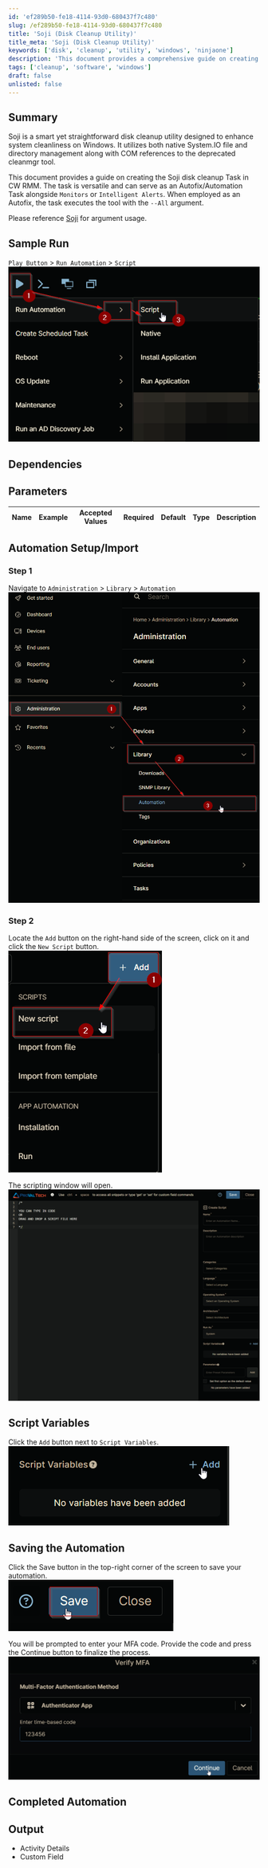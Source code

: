 ```yaml
---
id: 'ef289b50-fe18-4114-93d0-680437f7c480'
slug: /ef289b50-fe18-4114-93d0-680437f7c480
title: 'Soji (Disk Cleanup Utility)'
title_meta: 'Soji (Disk Cleanup Utility)'
keywords: ['disk', 'cleanup', 'utility', 'windows', 'ninjaone']
description: 'This document provides a comprehensive guide on creating the Soji disk cleanup Task in ConnectWise RMM. Soji is a smart disk cleanup utility designed to enhance system cleanliness on Windows, utilizing native System.IO file and directory management along with COM references to the deprecated cleanmgr tool.'
tags: ['cleanup', 'software', 'windows']
draft: false
unlisted: false
---
```


## Summary

Soji is a smart yet straightforward disk cleanup utility designed to enhance system cleanliness on Windows. It utilizes both native System.IO file and directory management along with COM references to the deprecated cleanmgr tool.

This document provides a guide on creating the Soji disk cleanup Task in CW RMM. The task is versatile and can serve as an Autofix/Automation Task alongside `Monitors` or `Intelligent Alerts`. When employed as an Autofix, the task executes the tool with the `--All` argument.

Please reference [Soji](/docs/c762e174-5262-44b9-a3e9-97ca9ff94afc) for argument usage.

## Sample Run

`Play Button` > `Run Automation` > `Script`  
![SampleRun1](../../../static/img/ninja-one-automations-common-screenshots/samplerun1.png)

## Dependencies

## Parameters

| Name | Example | Accepted Values | Required | Default | Type | Description |
| ---- | ------- | --------------- | -------- | ------- | ---- | ----------- |

## Automation Setup/Import

### Step 1

Navigate to `Administration` > `Library` > `Automation`  
![Step1](../../../static/img/ninja-one-automations-common-screenshots/step1.png)

### Step 2

Locate the `Add` button on the right-hand side of the screen, click on it and click the `New Script` button.  
![Step2](../../../static/img/ninja-one-automations-common-screenshots/step2.png)

The scripting window will open.  
![ScriptingScreen](../../../static/img/ninja-one-automations-common-screenshots/scriptingscreen.png)

## Script Variables

Click the `Add` button next to `Script Variables`.  
![AddVariableButton](../../../static/img/ninja-one-automations-common-screenshots/addvariablebutton.png)

## Saving the Automation

Click the Save button in the top-right corner of the screen to save your automation.  
![SaveButton](../../../static/img/ninja-one-automations-common-screenshots/savebutton.png)

You will be prompted to enter your MFA code. Provide the code and press the Continue button to finalize the process.  
![MFA](../../../static/img/ninja-one-automations-common-screenshots/mfa.png)

## Completed Automation

## Output

- Activity Details  
- Custom Field